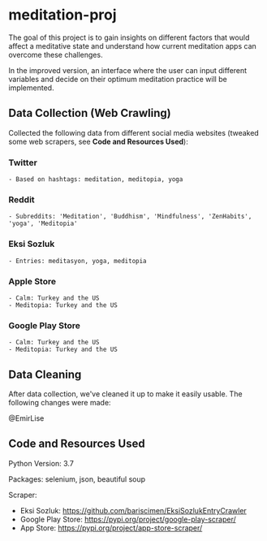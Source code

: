 # meditation-proj

The goal of this project is to gain insights on different factors that would affect a meditative state and understand how current meditation apps can overcome these challenges. 

In the improved version, an interface where the user can input different variables and decide on their optimum meditation practice will be implemented.

## Data Collection (Web Crawling)

Collected the following data from different social media websites (tweaked some web scrapers, see  **Code and Resources Used**):

### Twitter
    - Based on hashtags: meditation, meditopia, yoga
### Reddit
    - Subreddits: 'Meditation', 'Buddhism', 'Mindfulness', 'ZenHabits', 'yoga', 'Meditopia'
### Eksi Sozluk
    - Entries: meditasyon, yoga, meditopia
### Apple Store
    - Calm: Turkey and the US
    - Meditopia: Turkey and the US
### Google Play Store
    - Calm: Turkey and the US
    - Meditopia: Turkey and the US

## Data Cleaning

After data collection, we've cleaned it up to make it easily usable. The following changes were made: 

@EmirLise

## Code and Resources Used

Python Version: 3.7

Packages: selenium, json, beautiful soup

Scraper: 
- Eksi Sozluk: https://github.com/bariscimen/EksiSozlukEntryCrawler
- Google Play Store: https://pypi.org/project/google-play-scraper/
- App Store: https://pypi.org/project/app-store-scraper/
